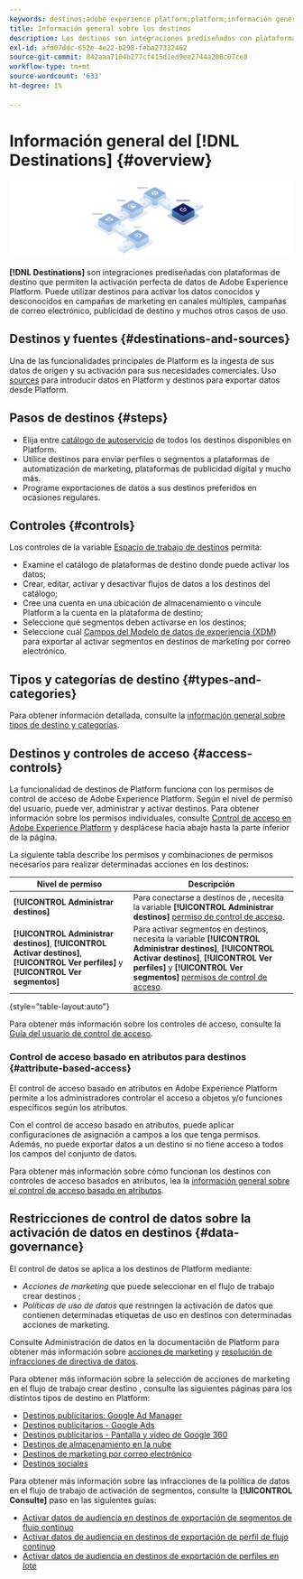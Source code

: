 ```yaml
---
keywords: destinos;adobe experience platform;platform;información general sobre destinos;activar datos;activar;
title: Información general sobre los destinos
description: Los destinos son integraciones prediseñadas con plataformas de destino que permiten la activación perfecta de datos desde Adobe Experience Platform. Puede usar Destinos en Adobe Experience Platform para activar los datos conocidos y desconocidos para campañas de marketing en canales múltiples, campañas de correo electrónico, publicidad de destino y muchos otros casos de uso.
exl-id: afd07ddc-652e-4e22-b298-feba27332462
source-git-commit: 842aaa7104b277cf415d1ed9ee2744a200c07ce8
workflow-type: tm+mt
source-wordcount: '633'
ht-degree: 1%

---
```


# Información general del [!DNL Destinations] {#overview}

![Banner de información general sobre destinos](./assets/overview/destinations-overview-banner.png)

**[!DNL Destinations]** son integraciones prediseñadas con plataformas de destino que permiten la activación perfecta de datos de Adobe Experience Platform. Puede utilizar destinos para activar los datos conocidos y desconocidos en campañas de marketing en canales múltiples, campañas de correo electrónico, publicidad de destino y muchos otros casos de uso.

## Destinos y fuentes {#destinations-and-sources}

Una de las funcionalidades principales de Platform es la ingesta de sus datos de origen y su activación para sus necesidades comerciales. Uso [sources](../sources/home.md) para introducir datos en Platform y destinos para exportar datos desde Platform.

## Pasos de destinos {#steps}

* Elija entre [catálogo de autoservicio](./catalog/overview.md) de todos los destinos disponibles en Platform.
* Utilice destinos para enviar perfiles o segmentos a plataformas de automatización de marketing, plataformas de publicidad digital y mucho más.
* Programe exportaciones de datos a sus destinos preferidos en ocasiones regulares.

## Controles {#controls}

Los controles de la variable [Espacio de trabajo de destinos](./ui/destinations-workspace.md) permita:

* Examine el catálogo de plataformas de destino donde puede activar los datos;
* Crear, editar, activar y desactivar flujos de datos a los destinos del catálogo;
* Cree una cuenta en una ubicación de almacenamiento o vincule Platform a la cuenta en la plataforma de destino;
* Seleccione qué segmentos deben activarse en los destinos;
* Seleccione cuál [Campos del Modelo de datos de experiencia (XDM)](../xdm/home.md) para exportar al activar segmentos en destinos de marketing por correo electrónico.

## Tipos y categorías de destino {#types-and-categories}

Para obtener información detallada, consulte la [información general sobre tipos de destino y categorías](./destination-types.md).

## Destinos y controles de acceso {#access-controls}

La funcionalidad de destinos de Platform funciona con los permisos de control de acceso de Adobe Experience Platform. Según el nivel de permiso del usuario, puede ver, administrar y activar destinos. Para obtener información sobre los permisos individuales, consulte [Control de acceso en Adobe Experience Platform](../access-control/home.md) y desplácese hacia abajo hasta la parte inferior de la página.

La siguiente tabla describe los permisos y combinaciones de permisos necesarios para realizar determinadas acciones en los destinos:

| Nivel de permiso | Descripción |
| ---- | ----|
| **[!UICONTROL Administrar destinos]** | Para conectarse a destinos de , necesita la variable **[!UICONTROL Administrar destinos]** [permiso de control de acceso](/help/access-control/home.md#permissions). |
| **[!UICONTROL Administrar destinos]**, **[!UICONTROL Activar destinos]**, **[!UICONTROL Ver perfiles]** y **[!UICONTROL Ver segmentos]** | Para activar segmentos en destinos, necesita la variable **[!UICONTROL Administrar destinos]**, **[!UICONTROL Activar destinos]**, **[!UICONTROL Ver perfiles]** y **[!UICONTROL Ver segmentos]** [permisos de control de acceso](/help/access-control/home.md#permissions). |

{style=&quot;table-layout:auto&quot;}

Para obtener más información sobre los controles de acceso, consulte la [Guía del usuario de control de acceso](../access-control/ui/overview.md).

### Control de acceso basado en atributos para destinos {#attribute-based-access}

El control de acceso basado en atributos en Adobe Experience Platform permite a los administradores controlar el acceso a objetos y/o funciones específicos según los atributos.

Con el control de acceso basado en atributos, puede aplicar configuraciones de asignación a campos a los que tenga permisos. Además, no puede exportar datos a un destino si no tiene acceso a todos los campos del conjunto de datos.

Para obtener más información sobre cómo funcionan los destinos con controles de acceso basados en atributos, lea la [información general sobre el control de acceso basado en atributos](../access-control/abac/overview.md#destinations).

## Restricciones de control de datos sobre la activación de datos en destinos {#data-governance}

El control de datos se aplica a los destinos de Platform mediante:

* *Acciones de marketing* que puede seleccionar en el flujo de trabajo crear destinos ;
* *Políticas de uso de datos* que restringen la activación de datos que contienen determinadas etiquetas de uso en destinos con determinadas acciones de marketing.

Consulte Administración de datos en la documentación de Platform para obtener más información sobre [acciones de marketing](../data-governance/policies/overview.md) y [resolución de infracciones de directiva de datos](../data-governance/enforcement/auto-enforcement.md).

Para obtener más información sobre la selección de acciones de marketing en el flujo de trabajo crear destino , consulte las siguientes páginas para los distintos tipos de destino en Platform:

* [Destinos publicitarios: Google Ad Manager ](./catalog/advertising/google-ad-manager.md)
* [Destinos publicitarios - Google Ads](./catalog/advertising/google-ads-destination.md)
* [Destinos publicitarios - Pantalla y vídeo de Google 360 ](./catalog/advertising/google-dv360.md)
* [Destinos de almacenamiento en la nube](./catalog/cloud-storage/overview.md)
* [Destinos de marketing por correo electrónico](./catalog/email-marketing/overview.md)
* [Destinos sociales](./catalog/social/overview.md)

Para obtener más información sobre las infracciones de la política de datos en el flujo de trabajo de activación de segmentos, consulte la **[!UICONTROL Consulte]** paso en las siguientes guías:

* [Activar datos de audiencia en destinos de exportación de segmentos de flujo continuo](./ui/activate-segment-streaming-destinations.md#review)
* [Activar datos de audiencia en destinos de exportación de perfil de flujo continuo](./ui/activate-streaming-profile-destinations.md#review)
* [Activar datos de audiencia en destinos de exportación de perfiles en lote](./ui/activate-batch-profile-destinations.md#review)
